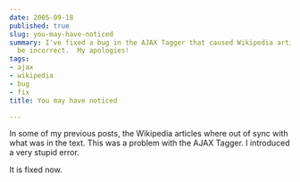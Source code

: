 ```yaml
---
date: 2005-09-18
published: true
slug: you-may-have-noticed
summary: I've fixed a bug in the AJAX Tagger that caused Wikipedia article links to
  be incorrect.  My apologies!
tags:
- ajax
- wikipedia
- bug
- fix
title: You may have noticed

---
```

In some of my previous posts, the Wikipedia articles where out of sync with what was in the text.  This was a problem with the AJAX Tagger.  I introduced a very stupid error. <p />It is fixed now.<p />

